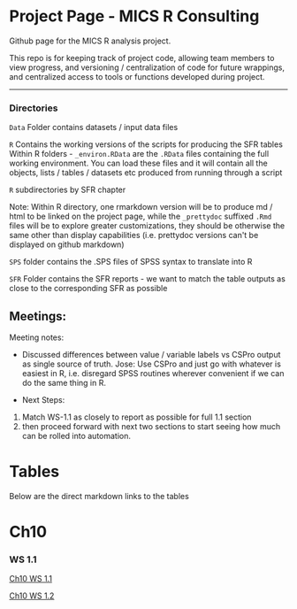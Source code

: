 # Project Page - MICS R Consulting


Github page for the MICS R analysis project. 

This repo is for keeping track of project code, allowing team members to view progress, and versioning / centralization of code for future wrappings, and centralized access to tools or functions developed during project. 


---

### Directories

`Data` Folder contains datasets / input data files 
  
`R` Contains the working versions of the scripts for producing the SFR tables
Within R folders - `_environ.RData` are the `.RData` files containing the full working environment. You can load these files and it will contain all the objects, lists / tables / datasets etc
produced from running through a script

`R` subdirectories by SFR chapter

Note: Within R directory, one rmarkdown version will be to produce md / html to be linked on the project page, while the `_prettydoc` suffixed `.Rmd` files will be to explore greater customizations, they should be otherwise the same other than display capabilities (i.e. prettydoc versions can't be displayed on github markdown)

`SPS` folder contains the .SPS files of SPSS syntax to translate into R

`SFR` Folder contains the SFR reports - we want to match the table outputs as close to the corresponding 
SFR as possible

## Meetings:

Meeting notes:

- Discussed differences between value / variable labels vs CSPro output as single source of truth. 
Jose: Use CSPro and just go with whatever is easiest in R, i.e. disregard SPSS routines wherever convenient if we can do the same thing in R.

- Next Steps: 
1. Match WS-1.1 as closely to report as possible for full 1.1 section
2. then proceed forward with next two sections to start seeing how much can be rolled into automation. 

# Tables

Below are the direct markdown links to the tables

# Ch10

### WS 1.1

[Ch10 WS 1.1](https://github.com/RMinto/UNICEF-MICS/blob/master/R/ch10/ch10-1-1.md#1011-table)

[Ch10 WS 1.2]()
